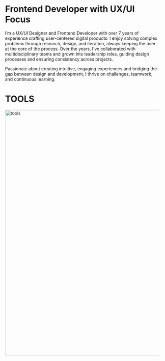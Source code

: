 # Frontend Developer with UX/UI Focus
I’m a UX/UI Designer and Frontend Developer with over 7 years of experience crafting user-centered digital products. I enjoy solving complex problems through research, design, and iteration, always keeping the user at the core of the process. Over the years, I’ve collaborated with multidisciplinary teams and grown into leadership roles, guiding design processes and ensuring consistency across projects.

Passionate about creating intuitive, engaging experiences and bridging the gap between design and development, I thrive on challenges, teamwork, and continuous learning.
# TOOLS

<img width="4917" height="801" alt="tools" src="https://github.com/user-attachments/assets/ebaf70c9-d2a8-493e-9b69-d448d6d5c64a" />


